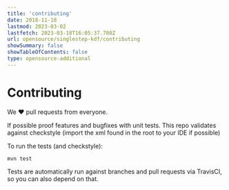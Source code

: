```yaml
---
title: 'contributing'
date: 2018-11-18
lastmod: 2023-03-02
lastfetch: 2023-03-18T16:05:37.780Z
url: opensource/singlestep-kdf/contributing
showSummary: false
showTableOfContents: false
type: opensource-additional
---
```

# Contributing

We ❤ pull requests from everyone.

If possible proof features and bugfixes with unit tests.
This repo validates against checkstyle (import the xml found in the root to your IDE if possible)

To run the tests (and checkstyle):

```shell
mvn test
```

Tests are automatically run against branches and pull requests
via TravisCI, so you can also depend on that.
